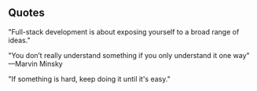 ## Quotes
 "Full-stack development is about exposing yourself to a broad range of ideas."
 
 "You don’t really understand something if you only understand it one way" &mdash;Marvin Minsky
 
 "If something is hard, keep doing it until it's easy."